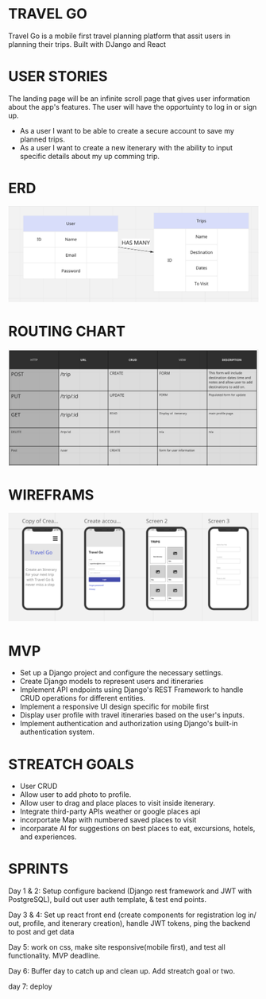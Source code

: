 # TRAVEL GO

Travel Go is a mobile first travel planning platform that assit users in planning their trips. Built with DJango and React  

# USER STORIES
The landing page will be an infinite scroll page that gives user information about the app's features. The user will have the opportuinty to log in or sign up.
- As a user I want to be able to create a secure account to save my planned trips. 
- As a user I want to create a new itenerary with the ability to input specific details about my up comming trip. 

# ERD
![ERD](/images/ERD.png)
# ROUTING CHART
![Routing-Chart](/images/Routing%20chart.png)

# WIREFRAMS
![WireFrame](/images/wireframe.png)

# MVP

- Set up a Django project and configure the necessary settings.
- Create Django models to represent users and itineraries 
- Implement API endpoints using Django's REST Framework to handle CRUD operations for different entities.
- Implement a responsive UI design specific for mobile first
- Display user profile with travel itineraries based on the user's inputs.
- Implement authentication and authorization using Django's built-in authentication system.

# STREATCH GOALS
- User CRUD
- Allow user to add photo to profile.
- Allow user to drag and place places to visit inside itenerary. 
- Integrate third-party APIs weather or google places api
- incorportate Map with numbered saved places to visit
- incorparate AI for suggestions on best places to eat, excursions, hotels, and experiences. 

# SPRINTS
Day 1 & 2: Setup configure backend (Django rest framework and JWT with PostgreSQL), build out user auth template, & test end points.

Day 3 & 4: Set up react front end (create components for registration log in/ out, profile, and itenerary creation), handle JWT tokens, ping the backend to post and get data

Day 5: work on css, make site responsive(mobile first), and test all functionality. MVP deadline. 

Day 6: Buffer day to catch up and clean up. Add streatch goal or two. 

day 7: deploy

